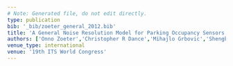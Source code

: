 ```yaml
---
# Note: Generated file, do not edit directly.
type: publication
bib: '_bib/zoeter_general_2012.bib'
title: 'A General Noise Resolution Model for Parking Occupancy Sensors'
authors: ['Onno Zoeter','Christopher R Dance','Mihajlo Grbovic','Shengbo Guo','Guillaume Bouchard']
venue_type: international
venue: '19th ITS World Congress'
---
```

